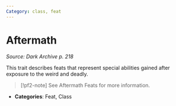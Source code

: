```yaml
---
Category: class, feat
---
```

# Aftermath  
*Source: Dark Archive p. 218*  

This trait describes feats that represent special abilities gained after exposure to the weird and deadly.

> [!pf2-note]
> See Aftermath Feats for more information.

- **Categories**: Feat, Class